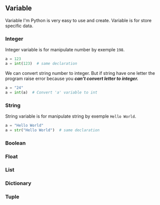 ## Variable
Variable I'm Python is very easy to use and create.
Variable is for store specific data.
### Integer
Integer variable is for manipulate number by exemple `198`.

```python
a = 123
a = int(123)  # same declaration
```

We can convert string number to integer.
But if string have one letter the program raise error because you
***can't convert letter to integer.***

```python
a = "24"
a = int(a)  # Convert 'a' variable to int
```

### String
String variable is for manipulate string by exemple `Hello World`.

```python
a = "Hello World"
a = str("Hello World")  # same declaration
```

### Boolean

### Float


### List


### Dictionary


### Tuple